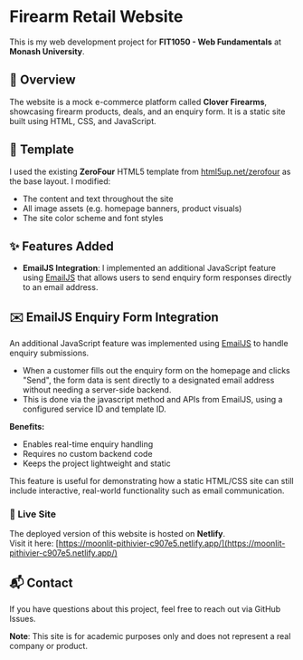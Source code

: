 # Firearm Retail Website

This is my web development project for **FIT1050 - Web Fundamentals** at **Monash University**.


## 📄 Overview

The website is a mock e-commerce platform called **Clover Firearms**, showcasing firearm products, deals, and an enquiry form. It is a static site built using HTML, CSS, and JavaScript.


## 🎨 Template

I used the existing **ZeroFour** HTML5 template from [html5up.net/zerofour](https://html5up.net/zerofour) as the base layout. I modified:

- The content and text throughout the site
- All image assets (e.g. homepage banners, product visuals)
- The site color scheme and font styles


## ✨ Features Added

- **EmailJS Integration**: I implemented an additional JavaScript feature using [EmailJS](https://www.emailjs.com/) that allows users to send enquiry form responses directly to an email address.
## ✉️ EmailJS Enquiry Form Integration

An additional JavaScript feature was implemented using [EmailJS](https://www.emailjs.com/) to handle enquiry submissions.

- When a customer fills out the enquiry form on the homepage and clicks "Send", the form data is sent directly to a designated email address without needing a server-side backend.
- This is done via the javascript method and APIs from EmailJS, using a configured service ID and template ID.

**Benefits:**
- Enables real-time enquiry handling
- Requires no custom backend code
- Keeps the project lightweight and static

This feature is useful for demonstrating how a static HTML/CSS site can still include interactive, real-world functionality such as email communication.


### 🔗 Live Site

The deployed version of this website is hosted on **Netlify**.  
Visit it here: [https://moonlit-pithivier-c907e5.netlify.app/](https://moonlit-pithivier-c907e5.netlify.app/)


## 📬 Contact

If you have questions about this project, feel free to reach out via GitHub Issues.

**Note**: This site is for academic purposes only and does not represent a real company or product.


